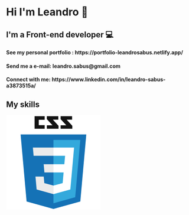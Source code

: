 <h1>Hi I'm Leandro 👋</h1>
<h2>I'm a Front-end developer 💻</h2>

<h4>See my personal portfolio : https://portfolio-leandrosabus.netlify.app/</h4>
<h4>Send me a e-mail: leandro.sabus@gmail.com</h4>
<h4>Connect with me: https://www.linkedin.com/in/leandro-sabus-a3873515a/</h4>

<h2>My skills</h2>
<img
  src="https://raw.githubusercontent.com/devicons/devicon/master/icons/css3/css3-original-wordmark.svg"
  alt=""
/>